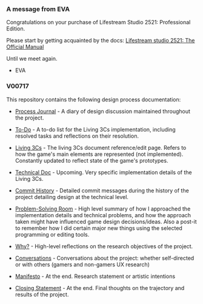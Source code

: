 ### A message from EVA

Congratulations on your purchase of Lifestream Studio 2521: Professional Edition.

Please start by getting acquainted by the docs: [Lifestream studio 2521: The Official Manual](https://lifestream-studio-2521.readthedocs.io/en/latest/)

Until we meet again.

- EVA

### V00717
This repository contains the following design process documentation:

- [Process Journal](https://github.com/SylvainTran/V00717/wiki/Process-Journal) - A diary of design discussion maintained throughout the project.

- [To-Do](https://github.com/SylvainTran/V00717/wiki/To-do) - A to-do list for the Living 3Cs implementation, including resolved tasks and reflections on their resolution.

- [Living 3Cs](https://github.com/SylvainTran/V00717/wiki/Living-3Cs) - The living 3Cs document reference/edit page. Refers to how the game's main elements are represented (not implemented). Constantly updated to reflect state of the game's prototypes.

- [Technical Doc](https://github.com/SylvainTran/V00717/wiki/Technical-Docs) - Upcoming. Very specific implementation details of the Living 3Cs.

- [Commit History](https://github.com/SylvainTran/V00717/commits/main) - Detailed commit messages during the history of the project detailing design at the technical level.

- [Problem-Solving Room](https://github.com/SylvainTran/V00717/wiki/Problem-Solving-Room) - High level summary of how I approached the implementation details and technical problems, and how the approach taken might have influenced game design decisions/ideas. Also a post-it to remember how I did certain major new things using the selected programming or editing tools.

- [Why?](https://github.com/SylvainTran/V00717/wiki/Why%3F) - High-level reflections on the research objectives of the project.

- [Conversations](https://github.com/SylvainTran/V00717/wiki/Conversations) - Conversations about the project: whether self-directed or with others (gamers and non-gamers UX research)

- [Manifesto](https://github.com/SylvainTran/V00717/wiki/Manifesto) - At the end. Research statement or artistic intentions

- [Closing Statement](https://github.com/SylvainTran/V00717/wiki/Closing-Statement) - At the end. Final thoughts on the trajectory and results of the project.
